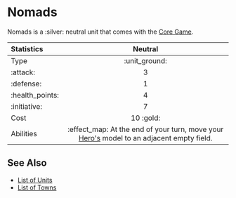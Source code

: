 # Nomads

Nomads is a :silver: neutral unit that comes with the [Core Game](../content.md).


| Statistics | Neutral |
| :--- | :---: |
| Type | :unit_ground: |
| :attack: | 3 |
| :defense: | 1 |
| :health_points: | 4 |
| :initiative: | 7 |
| Cost | 10 :gold: |
| Abilities | :effect_map: At the end of your turn, move your [Hero's](../heroes.md) model to an adjacent empty field. |


## See Also

- [List of Units](../units.md)
- [List of Towns](../towns.md)
